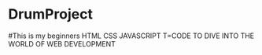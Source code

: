 # DrumProject
#This is my beginners HTML CSS JAVASCRIPT T=CODE TO DIVE INTO THE WORLD OF WEB DEVELOPMENT
